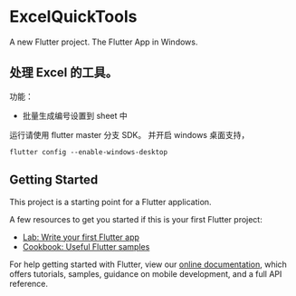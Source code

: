 # ExcelQuickTools

A new Flutter project.
The Flutter App in Windows.

## 处理 Excel 的工具。
功能：
* 批量生成编号设置到 sheet 中

运行请使用 flutter master 分支 SDK。
并开启 windows 桌面支持，
```
flutter config --enable-windows-desktop
```

## Getting Started

This project is a starting point for a Flutter application.

A few resources to get you started if this is your first Flutter project:

- [Lab: Write your first Flutter app](https://flutter.dev/docs/get-started/codelab)
- [Cookbook: Useful Flutter samples](https://flutter.dev/docs/cookbook)

For help getting started with Flutter, view our
[online documentation](https://flutter.dev/docs), which offers tutorials,
samples, guidance on mobile development, and a full API reference.
